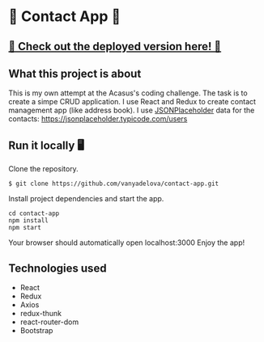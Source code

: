 # 📖  Contact App 📖 
## [ 📘 Check out the deployed version here! 📘](https://zealous-brown-a55500.netlify.com/)

## What this project is about
This is my own attempt at the Acasus's coding challenge. The task is to create a simpe CRUD application. I use React and Redux to create contact management app (like address book). I use [JSONPlaceholder](https://jsonplaceholder.typicode.com/) data for the contacts: https://jsonplaceholder.typicode.com/users


## Run it locally 🖥

Clone the repository.
```
$ git clone https://github.com/vanyadelova/contact-app.git
```
Install project dependencies and start the app.

```
cd contact-app
npm install
npm start
```

Your browser should automatically open localhost:3000 Enjoy the app!


## Technologies used

- React
- Redux
- Axios
- redux-thunk
- react-router-dom
- Bootstrap





